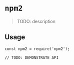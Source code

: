 # `npm2`

> TODO: description

## Usage

```
const npm2 = require('npm2');

// TODO: DEMONSTRATE API
```
